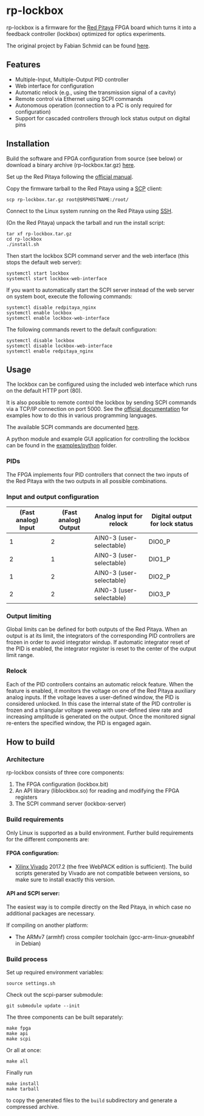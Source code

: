 # rp-lockbox
rp-lockbox is a firmware for the [Red Pitaya](https://www.redpitaya.com/) FPGA board which turns it
into a feedback controller (lockbox) optimized for optics experiments.

The original project by Fabian Schmid can be found [here](https://github.com/schmidf/rp-lockbox).

## Features
* Multiple-Input, Multiple-Output PID controller
* Web interface for configuration
* Automatic relock (e.g., using the transmission signal of a cavity)
* Remote control via Ethernet using SCPI commands
* Autonomous operation (connection to a PC is only required for configuration)
* Support for cascaded controllers through lock status output on digital pins

## Installation
Build the software and FPGA configuration from source (see below) or download a binary archive
(rp-lockbox.tar.gz) [here](https://github.com/schmidf/rp-lockbox/releases).

Set up the Red Pitaya following the [official manual](https://redpitaya.readthedocs.io/en/latest/index.html).

Copy the firmware tarball to the Red Pitaya using a [SCP](https://en.wikipedia.org/wiki/Secure_copy)
client:
```
scp rp-lockbox.tar.gz root@$RPHOSTNAME:/root/
```

Connect to the Linux system running on the Red Pitaya using [SSH](https://redpitaya.readthedocs.io/en/latest/developerGuide/os/ssh/ssh.html).

(On the Red Pitaya) unpack the tarball and run the install script:
```
tar xf rp-lockbox.tar.gz
cd rp-lockbox
./install.sh
```

Then start the lockbox SCPI command server and the web interface (this stops the default web server):
```
systemctl start lockbox
systemctl start lockbox-web-interface
```

If you want to automatically start the SCPI server instead of the web server on system boot, execute
the following commands:
```
systemctl disable redpitaya_nginx
systemctl enable lockbox
systemctl enable lockbox-web-interface
```

The following commands revert to the default configuration:
```
systemctl disable lockbox
systemctl disable lockbox-web-interface
systemctl enable redpitaya_nginx
```

## Usage
The lockbox can be configured using the included web interface which runs on the default HTTP port
(80).

It is also possible to remote control the lockbox by sending SCPI commands via a TCP/IP connection
on port 5000.
See the [official documentation](https://redpitaya.readthedocs.io/en/latest/appsFeatures/remoteControl/remoteControl.html)
for examples how to do this in various programming languages.

The available SCPI commands are documented [here](doc/SCPI_commands.rst).

A python module and example GUI application for controlling the lockbox can be found in the
[examples/python](examples/python) folder.

### PIDs
The FPGA implements four PID controllers that connect the two inputs of the Red Pitaya with the two
outputs in all possible combinations.

### Input and output configuration

| (Fast analog) Input  | (Fast analog) Output | Analog input for relock | Digital output for lock status |
| ------------- | ------------- | ------------- | ------------- |
| 1  | 2  | AIN0-3 (user-selectable)  | DIO0_P  |
| 2  | 1  | AIN0-3 (user-selectable)  | DIO1_P  |
| 1  | 2  | AIN0-3 (user-selectable)  | DIO2_P  |
| 2  | 2  | AIN0-3 (user-selectable)  | DIO3_P  |

### Output limiting
Global limits can be defined for both outputs of the Red Pitaya. When an output is at its limit, the
integrators of the corresponding PID controllers are frozen in order to avoid integrator windup. If
automatic integrator reset of the PID is enabled, the integrator register is reset to the center of
the output limit range.

### Relock
Each of the PID controllers contains an automatic relock feature. When the feature is enabled, it
monitors the voltage on one of the Red Pitaya auxiliary analog inputs.
If the voltage leaves a user-defined window, the PID is considered unlocked. In this case the
internal state of the PID controller is frozen and a triangular voltage sweep with user-defined slew
rate and increasing amplitude is generated on the output. Once the monitored signal re-enters the
specified window, the PID is engaged again.

## How to build
### Architecture
rp-lockbox consists of three core components:

1. The FPGA configuration (lockbox.bit)
2. An API library (liblockbox.so) for reading and modifying the FPGA registers
3. The SCPI command server (lockbox-server)

### Build requirements
Only Linux is supported as a build environment. Further build requirements for the different
components are:

#### FPGA configuration:

* [Xilinx Vivado](https://www.xilinx.com/products/design-tools/vivado.html) 2017.2 (the free WebPACK
edition is sufficient). The build scripts generated by Vivado are not compatible between versions,
so make sure to install exactly this version.

#### API and SCPI server:

The easiest way is to compile directly on the Red Pitaya, in which case no additional packages are necessary.

If compiling on another platform:
* The ARMv7 (armhf) cross compiler toolchain (gcc-arm-linux-gnueabihf in Debian)

### Build process

Set up required environment variables:
```
source settings.sh
```

Check out the scpi-parser submodule:
```
git submodule update --init
```

The three components can be built separately:
```
make fpga
make api
make scpi
```

Or all at once:
```
make all
```

Finally run
```
make install
make tarball
```
to copy the generated files to the `build` subdirectory and generate a compressed archive.
